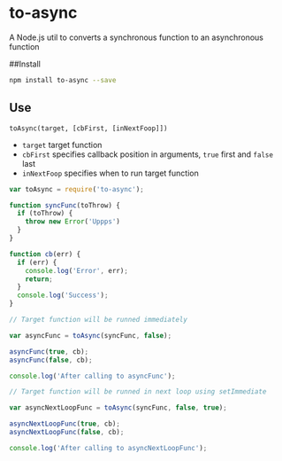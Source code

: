 # to-async
A Node.js util to converts a synchronous function to an asynchronous function

##Install
```sh
npm install to-async --save
```

## Use

``toAsync(target, [cbFirst, [inNextFoop]])``
* ``target`` target function
* ``cbFirst`` specifies callback position in arguments, ``true`` first and ``false`` last
* ``inNextFoop`` specifies when to run target function

```js
var toAsync = require('to-async');

function syncFunc(toThrow) {
  if (toThrow) {
    throw new Error('Uppps')
  }
}

function cb(err) {
  if (err) {
    console.log('Error', err);
    return;
  }
  console.log('Success');
}

// Target function will be runned immediately

var asyncFunc = toAsync(syncFunc, false);

asyncFunc(true, cb);
asyncFunc(false, cb);

console.log('After calling to asyncFunc');

// Target function will be runned in next loop using setImmediate

var asyncNextLoopFunc = toAsync(syncFunc, false, true);

asyncNextLoopFunc(true, cb);
asyncNextLoopFunc(false, cb);

console.log('After calling to asyncNextLoopFunc');
```
